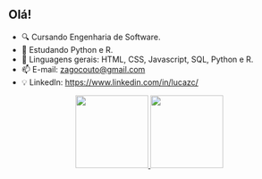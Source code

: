 ## Olá!

- 🔍 Cursando Engenharia de Software.
- 📖 Estudando Python e R.
- 🌱 Linguagens gerais: HTML, CSS, Javascript, SQL, Python e R.
- 📫 E-mail: zagocouto@gmail.com
- 💡 LinkedIn: https://www.linkedin.com/in/lucazc/

<div align="center">
  <a href="https://github.com/luzagoc">
  <img height="130em" src="https://github-readme-stats.vercel.app/api?username=luzagoc&show_icons=true&theme=dark&include_all_commits=true&hide_rank=true&hide=prs,issues&count_private=true"/>
  <img height="130em" src="https://github-readme-stats.vercel.app/api/top-langs/?username=luzagoc&layout=compact&langs_count=6&theme=dark"/>
</div>
